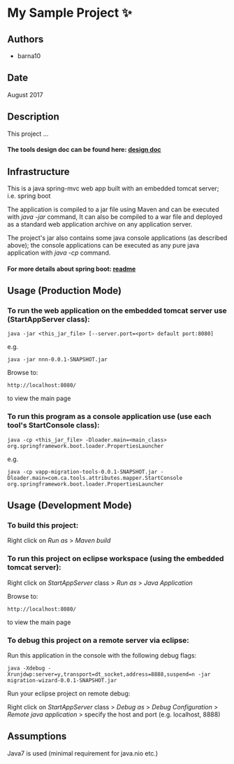 # My Sample Project :sparkles:

## Authors
- barna10

## Date
August 2017

## Description
This project ...

#### The tools design doc can be found here: [design doc](http://google.com)

## Infrastructure
This is a java spring-mvc web app built with an embedded tomcat server; i.e. spring boot

The application is compiled to a jar file using Maven and can be executed with *java -jar* command, 
It can also be compiled to a war file and deployed as a standard web application archive on any application server.

The project's jar also contains some java console applications (as described above); the console applications can be executed as any pure java application with *java -cp* command.

#### For more details about spring boot: [readme](https://github-isl-01.ca.com/IdentityPortal/MigrationTools/tree/master/src/main/java/com/ca)

## Usage (Production Mode)
### To run the web application on the embedded tomcat server use (StartAppServer class): 
	java -jar <this_jar_file> [--server.port=<port> default port:8080]
e.g.

	java -jar nnn-0.0.1-SNAPSHOT.jar

Browse to: 

	http://localhost:8080/ 

to view the main page

### To run this program as a console application use (use each tool's StartConsole class): 
	java -cp <this_jar_file> -Dloader.main=<main_class> org.springframework.boot.loader.PropertiesLauncher
e.g.
	
	java -cp vapp-migration-tools-0.0.1-SNAPSHOT.jar -Dloader.main=com.ca.tools.attributes.mapper.StartConsole org.springframework.boot.loader.PropertiesLauncher

## Usage (Development Mode)
### To build this project: 
Right click on *Run as* > *Maven build*

### To run this project on eclipse workspace (using the embedded tomcat server): 
Right click on *StartAppServer* class > *Run as* > *Java Application*

Browse to: 

	http://localhost:8080/ 

to view the main page

### To debug this project on a remote server via eclipse: 
Run this application in the console with the following debug flags:

	java -Xdebug -Xrunjdwp:server=y,transport=dt_socket,address=8888,suspend=n -jar migration-wizard-0.0.1-SNAPSHOT.jar

Run your eclipse project on remote debug:

Right click on *StartAppServer* class > *Debug as* > *Debug Configuration* > *Remote java application* > specify the host and port (e.g. localhost, 8888)

## Assumptions
Java7 is used (minimal requirement for java.nio etc.)  
